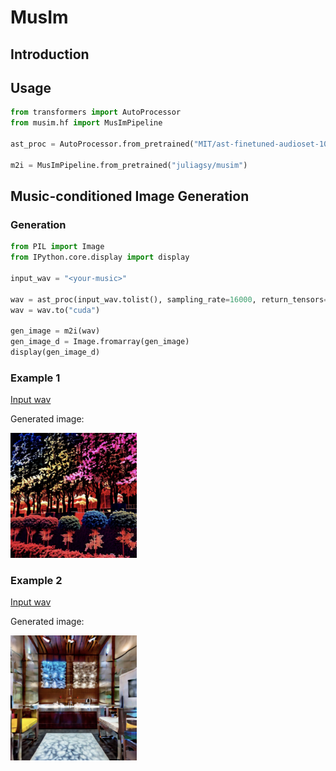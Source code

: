 # MusIm

## Introduction

## Usage

```python
from transformers import AutoProcessor
from musim.hf import MusImPipeline

ast_proc = AutoProcessor.from_pretrained("MIT/ast-finetuned-audioset-10-10-0.4593", low_cpu_mem_usage=True)

m2i = MusImPipeline.from_pretrained("juliagsy/musim")
```

## Music-conditioned Image Generation

### Generation

```python
from PIL import Image
from IPython.core.display import display

input_wav = "<your-music>"

wav = ast_proc(input_wav.tolist(), sampling_rate=16000, return_tensors="pt")
wav = wav.to("cuda")

gen_image = m2i(wav)
gen_image_d = Image.fromarray(gen_image)
display(gen_image_d)
```


### Example 1

[Input wav](examples/wav_5.wav)

Generated image:

<img width="40%" src="examples/img_2.png">


### Example 2

[Input wav](examples/wav_5.wav)

Generated image:

<img width="40%" src="examples/img_5.png">